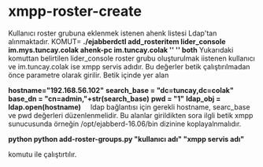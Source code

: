 # xmpp-roster-create

Kullanıcı roster grubuna eklenmek istenen ahenk listesi Ldap'tan alınmaktadır. 
KOMUT= **./ejabberdctl add_rosteritem lider_console im.mys.tuncay.colak  ahenk-pc im.tuncay.colak '' '' both**
Yukarıdaki komuttan belirtilen lider_console roster grubu oluşturulmak iistenen kullanıcı ve im.tuncay.colak ise xmpp servis adıdır. Bu değerler betik çalıştırılmadan önce parametre olarak girilir.
Betik içinde yer alan 

**hostname="192.168.56.102"**
**search_base = "dc=tuncay,dc=colak"**
**base_dn = "cn=admin,"+str(search_base)**
**pwd = "1"**
**ldap_obj = ldap.open(hostname)**
    
ldap bağlantısı için gerekli 
hostname, searc_base ve pwd değerleri düzenlenmelidir.
Bu alanlar girildikten sora ilgli betik xmpp sunucusunda örneğin /opt/ejabberd-16.06/bin dizinine koplayalnmalıdır. 

**python python add-roster-groups.py "kullanıcı adı" "xmpp servis adı"**

komutu ile çalıştırtılır.
